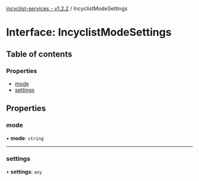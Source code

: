 [incyclist-services - v1.2.2](../README.md) / IncyclistModeSettings

# Interface: IncyclistModeSettings

## Table of contents

### Properties

- [mode](IncyclistModeSettings.md#mode)
- [settings](IncyclistModeSettings.md#settings)

## Properties

### mode

• **mode**: `string`

___

### settings

• **settings**: `any`

